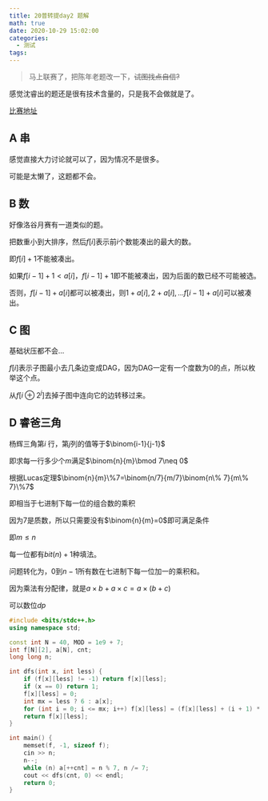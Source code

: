 ```yaml
---
title: 20普转提day2 题解
math: true
date: 2020-10-29 15:02:00
categories: 
  - 测试
tags: 
---
```



> 马上联赛了，把陈年老题改一下，~~试图找点自信?~~  

感觉沈睿出的题还是很有技术含量的，只是我不会做就是了。

[比赛地址](http://zhengruioi.com/contest/562)

<!--more-->

## A 串

感觉直接大力讨论就可以了，因为情况不是很多。

可能是太懒了，这题都不会。

## B 数

好像洛谷月赛有一道类似的题。

把数重小到大排序，然后$f[i]$表示前$i$个数能凑出的最大的数。

即$f[i]+1$不能被凑出。

如果$f[i-1]+1<a[i]$，$f[i-1]+1$即不能被凑出，因为后面的数已经不可能被选。

否则，$f[i-1]+a[i]$都可以被凑出，则$1+a[i],2+a[i],\dots f[i-1]+a[i]$可以被凑出。

## C 图

基础状压都不会...

$f[i]$表示子图最小去几条边变成DAG，因为DAG一定有一个度数为$0$的点，所以枚举这个点。

从$f[i\oplus 2^j]$去掉子图中连向它的边转移过来。



## D 睿爸三角

杨辉三角第$i$ 行，第$j$列的值等于$\binom{i-1}{j-1}$

即求每一行多少个$m$满足$\binom{n}{m}\bmod 7\neq 0$

根据Lucas定理$\binom{n}{m}\%7=\binom{n/7}{m/7}\binom{n\% 7}{m\% 7}\%7$

即相当于七进制下每一位的组合数的乘积

因为$7$是质数，所以只需要没有$\binom{n}{m}=0$即可满足条件

即$m\leq n$

每一位都有$bit(n)+1$种填法。

问题转化为，$0$到$n-1$所有数在七进制下每一位加一的乘积和。

因为乘法有分配律，就是$a\times b+a\times c=a\times(b+c)$

可以数位$dp$

```cpp
#include <bits/stdc++.h>
using namespace std;

const int N = 40, MOD = 1e9 + 7;
int f[N][2], a[N], cnt;
long long n;

int dfs(int x, int less) {
    if (f[x][less] != -1) return f[x][less];
    if (x == 0) return 1;
    f[x][less] = 0;
    int mx = less ? 6 : a[x];
    for (int i = 0; i <= mx; i++) f[x][less] = (f[x][less] + (i + 1) * 1ll * dfs(x - 1, less || (i < a[x])) % MOD) % MOD;
    return f[x][less];
}

int main() {
    memset(f, -1, sizeof f);
    cin >> n;
    n--;
    while (n) a[++cnt] = n % 7, n /= 7;
    cout << dfs(cnt, 0) << endl;
    return 0;
}
```

